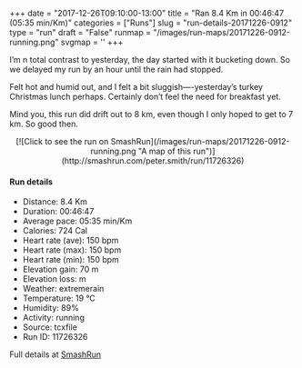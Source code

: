 +++
date = "2017-12-26T09:10:00-13:00"
title = "Ran 8.4 Km in 00:46:47 (05:35 min/Km)"
categories = ["Runs"]
slug = "run-details-20171226-0912"
type = "run"
draft = "False"
runmap = "/images/run-maps/20171226-0912-running.png"
svgmap = '<polyline points="0 53, 4 48, 12 49, 21 38, 36 47, 42 49, 43 50, 51 50, 54 54, 59 50, 57 54, 57 57, 64 63, 68 65, 78 59, 82 53, 79 43, 79 43, 80 45, 81 45, 85 46, 85 50, 87 51, 92 50, 97 53, 100 51, 95 48, 89 37, 86 35, 61 43, 57 54, 58 58, 64 63, 68 65, 77 59, 82 50, 79 42, 81 45, 85 46, 86 51, 88 52, 92 50, 97 53, 100 50, 95 48, 90 38, 86 36, 74 39, 62 41, 54 54, 50 50, 37 48, 20 37, 19 37, 16 42">'
+++

I’m n total contrast to yesterday, the day started with it bucketing down. So we delayed my run by an hour until the rain had stopped. 

Felt hot and humid out, and I felt a bit sluggish—-yesterday’s turkey Christmas lunch perhaps. Certainly don’t feel the need for breakfast yet. 

Mind you, this run did drift out to 8 km, even though I only hoped to get to 7 km. So good then. 

<!--more-->

<center>
[![Click to see the run on SmashRun](/images/run-maps/20171226-0912-running.png "A map of this run")](http://smashrun.com/peter.smith/run/11726326)
</center>

#### Run details

* Distance: 8.4 Km
* Duration: 00:46:47
* Average pace: 05:35 min/Km
* Calories: 724 Cal
* Heart rate (ave): 150 bpm
* Heart rate (max): 150 bpm
* Heart rate (min): 150 bpm
* Elevation gain: 70 m
* Elevation loss:  m
* Weather: extremerain
* Temperature: 19 &deg;C
* Humidity: 89%
* Activity: running
* Source: tcxfile
* Run ID: 11726326

Full details at [SmashRun](http://smashrun.com/peter.smith/run/11726326)